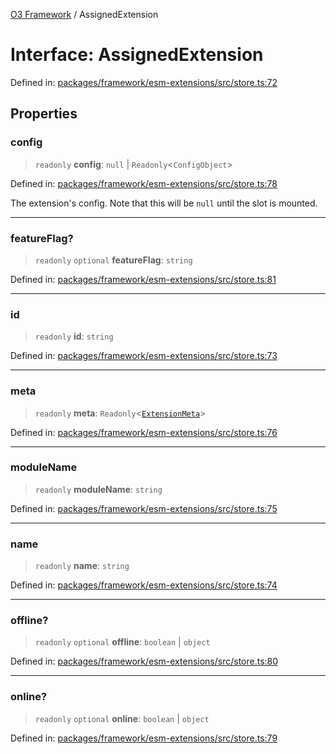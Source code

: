 [O3 Framework](../API.md) / AssignedExtension

# Interface: AssignedExtension

Defined in: [packages/framework/esm-extensions/src/store.ts:72](https://github.com/openmrs/openmrs-esm-core/blob/18d2874f03a33a6ab8295af0e87ac97fdd150718/packages/framework/esm-extensions/src/store.ts#L72)

## Properties

### config

> `readonly` **config**: `null` \| `Readonly`\<`ConfigObject`\>

Defined in: [packages/framework/esm-extensions/src/store.ts:78](https://github.com/openmrs/openmrs-esm-core/blob/18d2874f03a33a6ab8295af0e87ac97fdd150718/packages/framework/esm-extensions/src/store.ts#L78)

The extension's config. Note that this will be `null` until the slot is mounted.

***

### featureFlag?

> `readonly` `optional` **featureFlag**: `string`

Defined in: [packages/framework/esm-extensions/src/store.ts:81](https://github.com/openmrs/openmrs-esm-core/blob/18d2874f03a33a6ab8295af0e87ac97fdd150718/packages/framework/esm-extensions/src/store.ts#L81)

***

### id

> `readonly` **id**: `string`

Defined in: [packages/framework/esm-extensions/src/store.ts:73](https://github.com/openmrs/openmrs-esm-core/blob/18d2874f03a33a6ab8295af0e87ac97fdd150718/packages/framework/esm-extensions/src/store.ts#L73)

***

### meta

> `readonly` **meta**: `Readonly`\<[`ExtensionMeta`](ExtensionMeta.md)\>

Defined in: [packages/framework/esm-extensions/src/store.ts:76](https://github.com/openmrs/openmrs-esm-core/blob/18d2874f03a33a6ab8295af0e87ac97fdd150718/packages/framework/esm-extensions/src/store.ts#L76)

***

### moduleName

> `readonly` **moduleName**: `string`

Defined in: [packages/framework/esm-extensions/src/store.ts:75](https://github.com/openmrs/openmrs-esm-core/blob/18d2874f03a33a6ab8295af0e87ac97fdd150718/packages/framework/esm-extensions/src/store.ts#L75)

***

### name

> `readonly` **name**: `string`

Defined in: [packages/framework/esm-extensions/src/store.ts:74](https://github.com/openmrs/openmrs-esm-core/blob/18d2874f03a33a6ab8295af0e87ac97fdd150718/packages/framework/esm-extensions/src/store.ts#L74)

***

### offline?

> `readonly` `optional` **offline**: `boolean` \| `object`

Defined in: [packages/framework/esm-extensions/src/store.ts:80](https://github.com/openmrs/openmrs-esm-core/blob/18d2874f03a33a6ab8295af0e87ac97fdd150718/packages/framework/esm-extensions/src/store.ts#L80)

***

### online?

> `readonly` `optional` **online**: `boolean` \| `object`

Defined in: [packages/framework/esm-extensions/src/store.ts:79](https://github.com/openmrs/openmrs-esm-core/blob/18d2874f03a33a6ab8295af0e87ac97fdd150718/packages/framework/esm-extensions/src/store.ts#L79)
